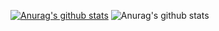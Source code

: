 [![Anurag's github stats](https://github-readme-stats.vercel.app/api?username=caiolucasb)](https://github.com/anuraghazra/github-readme-stats)
![Anurag's github stats](https://github-readme-stats.vercel.app/api?username=caiolucasb&count_private=true)
